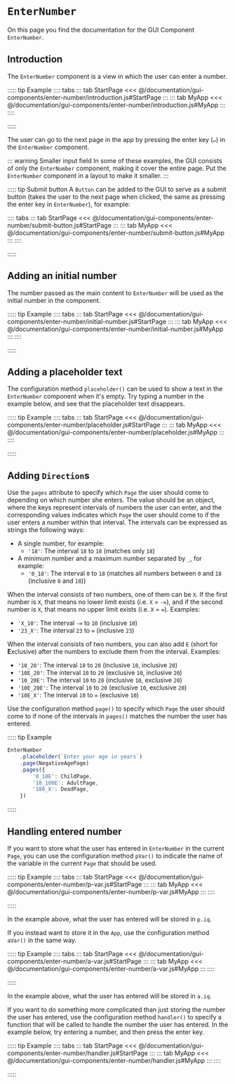 # `EnterNumber`
On this page you find the documentation for the GUI Component `EnterNumber`.

## Introduction
The `EnterNumber` component is a view in which the user can enter a number.

::::: tip Example
:::: tabs
::: tab StartPage
<<< @/documentation/gui-components/enter-number/introduction.js#StartPage
:::
::: tab MyApp
<<< @/documentation/gui-components/enter-number/introduction.js#MyApp
:::
::::

<ShowApp gui-component="enter-number" filename="introduction" />

:::::

The user can go to the next page in the app by pressing the enter key (`↵`) in the `EnterNumber` component.

::: warning Smaller input field
In some of these examples, the GUI consists of only the `EnterNumber` component, making it cover the entire page. Put the `EnterNumber` component in a layout to make it smaller.
:::

::::: tip Submit button
A `Button` can be added to the GUI to serve as a submit button (takes the user to the next page when clicked, the same as pressing the enter key in `EnterNumber`), for example:

:::: tabs
::: tab StartPage
<<< @/documentation/gui-components/enter-number/submit-button.js#StartPage
:::
::: tab MyApp
<<< @/documentation/gui-components/enter-number/submit-button.js#MyApp
:::
::::

<ShowApp gui-component="enter-number" filename="submit-button" />

:::::



## Adding an initial number
The number passed as the main content to `EnterNumber` will be used as the initial number in the component.

::::: tip Example
:::: tabs
::: tab StartPage
<<< @/documentation/gui-components/enter-number/initial-number.js#StartPage
:::
::: tab MyApp
<<< @/documentation/gui-components/enter-number/initial-number.js#MyApp
:::
::::

<ShowApp gui-component="enter-number" filename="initial-number" />

:::::




## Adding a placeholder text
The configuration method `placeholder()` can be used to show a text in the `EnterNumber` component when it's empty. Try typing a number in the example below, and see that the placeholder text disappears.

::::: tip Example
:::: tabs
::: tab StartPage
<<< @/documentation/gui-components/enter-number/placeholder.js#StartPage
:::
::: tab MyApp
<<< @/documentation/gui-components/enter-number/placeholder.js#MyApp
:::
::::

<ShowApp gui-component="enter-number" filename="placeholder" />

:::::




## Adding `Direction`s
Use the `pages` attribute to specify which `Page` the user should come to depending on which number she enters. The value should be an object, where the keys represent intervals of numbers the user can enter, and the corresponding values indicates which `Page` the user should come to if the user enters a number within that interval. The intervals can be expressed as strings the following ways:

* A single number, for example:
	* `'18'`: The interval `18` to `18` (matches only `18`)
* A minimum number and a maximum number separated by `_`, for example:
	* `'0_18'`: The interval `0` to `18` (matches all numbers between `0` and `18` (inclusive `0` and `18`))

When the interval consists of two numbers, one of them can be `X`. If the first number is `X`, that means no lower limit exists (i.e. `X` = `-∞`), and if the second number is `X`, that means no upper limit exists (i.e. `X` = `∞`). Examples:

* `'X_10'`: The interval `-∞` to `10` (inclusive `10`)
* `'23_X'`: The interval `23` to `∞` (inclusive `23`)

When the interval consists of two numbers, you can also add `E` (short for **E**xclusive) after the numbers to exclude them from the interval. Examples:

* `'10_20'`: The interval `10` to `20` (inclusive `10`, inclusive `20`)
* `'10E_20'`: The interval `10` to `20` (exclusive `10`, inclusive `20`)
* `'10_20E'`: The interval `10` to `20` (inclusive `10`, exclusive `20`)
* `'10E_20E'`: The interval `10` to `20` (exclusive `10`, exclusive `20`)
* `'10E_X'`: The interval `10` to `∞` (exclusive `10`)

Use the configuration method `page()` to specify which `Page` the user should come to if none of the intervals in `pages()` matches the number the user has entered.

::::: tip Example
```js
EnterNumber
	.placeholder(`Enter your age in years`)
	.page(NegativeAgePage)
	.pages({
		'0_18E': ChildPage,
		'18_100E': AdultPage,
		'100_X': DeadPage,
	})
```
:::::




## Handling entered number
If you want to store what the user has entered in `EnterNumber` in the current `Page`, you can use the configuration method `pVar()` to indicate the name of the variable in the current `Page` that should be used.

::::: tip Example
:::: tabs
::: tab StartPage
<<< @/documentation/gui-components/enter-number/p-var.js#StartPage
:::
::: tab MyApp
<<< @/documentation/gui-components/enter-number/p-var.js#MyApp
:::
::::

<ShowApp gui-component="enter-number" filename="p-var" />

:::::

In the example above, what the user has entered will be stored in `p.iq`.

If you instead want to store it in the `App`, use the configuration method `aVar()` in the same way.

::::: tip Example
:::: tabs
::: tab StartPage
<<< @/documentation/gui-components/enter-number/a-var.js#StartPage
:::
::: tab MyApp
<<< @/documentation/gui-components/enter-number/a-var.js#MyApp
:::
::::

<ShowApp gui-component="enter-number" filename="a-var" />

:::::

In the example above, what the user has entered will be stored in `a.iq`.

If you want to do something more complicated than just storing the number the user has entered, use the configuration method `handler()` to specify a function that will be called to handle the number the user has entered. In the example below, try entering a number, and then press the enter key.

::::: tip Example
:::: tabs
::: tab StartPage
<<< @/documentation/gui-components/enter-number/handler.js#StartPage
:::
::: tab MyApp
<<< @/documentation/gui-components/enter-number/handler.js#MyApp
:::
::::

<ShowApp gui-component="enter-number" filename="handler" />

:::::